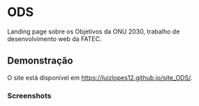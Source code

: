 # ODS
 Landing page sobre os Objetivos da ONU 2030, trabalho de desenvolvimento web da FATEC.
 
## Demonstração
O site está disponível em https://luizlopes12.github.io/site_ODS/.

### Screenshots
